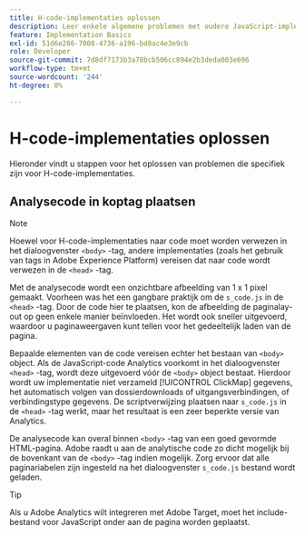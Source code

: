 ```yaml
---
title: H-code-implementaties oplossen
description: Leer enkele algemene problemen met oudere JavaScript-implementaties.
feature: Implementation Basics
exl-id: 51d6e286-7008-4736-a196-bd8ac4e3e9cb
role: Developer
source-git-commit: 7d8df7173b3a78bcb506cc894e2b3deda003e696
workflow-type: tm+mt
source-wordcount: '244'
ht-degree: 0%

---
```


# H-code-implementaties oplossen

Hieronder vindt u stappen voor het oplossen van problemen die specifiek zijn voor H-code-implementaties.

## Analysecode in koptag plaatsen

>[!NOTE]
>
>Hoewel voor H-code-implementaties naar code moet worden verwezen in het dialoogvenster `<body>` -tag, andere implementaties (zoals het gebruik van tags in Adobe Experience Platform) vereisen dat naar code wordt verwezen in de `<head>` -tag.

Met de analysecode wordt een onzichtbare afbeelding van 1 x 1 pixel gemaakt. Voorheen was het een gangbare praktijk om de `s_code.js` in de `<head>` -tag. Door de code hier te plaatsen, kon de afbeelding de paginalay-out op geen enkele manier beïnvloeden. Het wordt ook sneller uitgevoerd, waardoor u paginaweergaven kunt tellen voor het gedeeltelijk laden van de pagina.

Bepaalde elementen van de code vereisen echter het bestaan van `<body>` object. Als de JavaScript-code Analytics voorkomt in het dialoogvenster `<head>` -tag, wordt deze uitgevoerd vóór de `<body>` object bestaat. Hierdoor wordt uw implementatie niet verzameld [!UICONTROL ClickMap] gegevens, het automatisch volgen van dossierdownloads of uitgangsverbindingen, of verbindingstype gegevens. De scriptverwijzing plaatsen naar `s_code.js` in de `<head>` -tag werkt, maar het resultaat is een zeer beperkte versie van Analytics.

De analysecode kan overal binnen `<body>` -tag van een goed gevormde HTML-pagina. Adobe raadt u aan de analytische code zo dicht mogelijk bij de bovenkant van de `<body>` -tag indien mogelijk. Zorg ervoor dat alle paginariabelen zijn ingesteld na het dialoogvenster `s_code.js` bestand wordt geladen.

>[!TIP]
>
>Als u Adobe Analytics wilt integreren met Adobe Target, moet het include-bestand voor JavaScript onder aan de pagina worden geplaatst.
